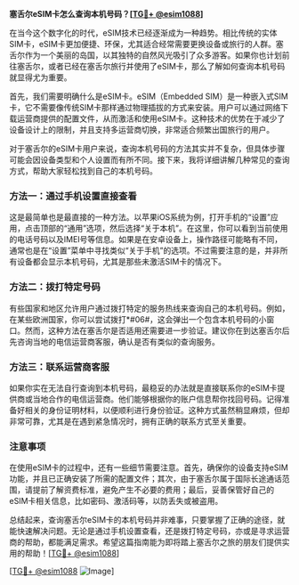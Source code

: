 **塞舌尔eSIM卡怎么查询本机号码？[[TG💪+ @esim1088](https://t.me/s/esim1088)]**

在当今这个数字化的时代，eSIM技术已经逐渐成为一种趋势。相比传统的实体SIM卡，eSIM卡更加便捷、环保，尤其适合经常需要更换设备或旅行的人群。塞舌尔作为一个美丽的岛国，以其独特的自然风光吸引了众多游客。如果你也计划前往塞舌尔，或者已经在塞舌尔旅行并使用了eSIM卡，那么了解如何查询本机号码就显得尤为重要。

首先，我们需要明确什么是eSIM卡。eSIM（Embedded SIM）是一种嵌入式SIM卡，它不需要像传统SIM卡那样通过物理插拔的方式来安装。用户可以通过网络下载运营商提供的配置文件，从而激活和使用eSIM卡。这种技术的优势在于减少了设备设计上的限制，并且支持多运营商切换，非常适合频繁出国旅行的用户。

对于塞舌尔的eSIM卡用户来说，查询本机号码的方法其实并不复杂，但具体步骤可能会因设备类型和个人设置而有所不同。接下来，我将详细讲解几种常见的查询方式，帮助大家轻松找到自己的本机号码。

### 方法一：通过手机设置直接查看

这是最简单也是最直接的一种方法。以苹果iOS系统为例，打开手机的“设置”应用，点击顶部的“通用”选项，然后选择“关于本机”。在这里，你可以看到当前使用的电话号码以及IMEI号等信息。如果是在安卓设备上，操作路径可能略有不同，通常也是在“设置”菜单中寻找类似“关于手机”的选项。不过需要注意的是，并非所有设备都会显示本机号码，尤其是那些未激活SIM卡的情况下。

### 方法二：拨打特定号码

有些国家和地区允许用户通过拨打特定的服务热线来查询自己的本机号码。例如，在某些欧洲国家，你可以尝试拨打*#06#，这会弹出一个包含本机号码的小窗口。然而，这种方法在塞舌尔是否适用还需要进一步验证。建议你在到达塞舌尔后先咨询当地的电信运营商客服，确认是否有类似的查询服务。

### 方法三：联系运营商客服

如果你实在无法自行查询到本机号码，最稳妥的办法就是直接联系你的eSIM卡提供商或当地合作的电信运营商。他们能够根据你的账户信息帮你找回号码。记得准备好相关的身份证明材料，以便顺利进行身份验证。这种方式虽然稍显麻烦，但却非常可靠，尤其是在遇到紧急情况时，拥有正确的联系方式至关重要。

### 注意事项

在使用eSIM卡的过程中，还有一些细节需要注意。首先，确保你的设备支持eSIM功能，并且已正确安装了所需的配置文件；其次，由于塞舌尔属于国际长途通话范围，请提前了解资费标准，避免产生不必要的费用；最后，妥善保管好自己的eSIM卡相关信息，比如密码、激活码等，以防丢失或被盗用。

总结起来，查询塞舌尔eSIM卡的本机号码并非难事，只要掌握了正确的途径，就能快速解决问题。无论是通过手机设置查看，还是拨打特定号码，亦或是寻求运营商的帮助，都能满足需求。希望这篇指南能为即将踏上塞舌尔之旅的朋友们提供实用的帮助！[[TG💪+ @esim1088](https://t.me/s/esim1088)]

[[TG💪+ @esim1088](https://t.me/s/esim1088) ![Image](https://i.postimg.cc/4NQfJmqS/Snipaste-2025-05-13-00-14-12.png)]